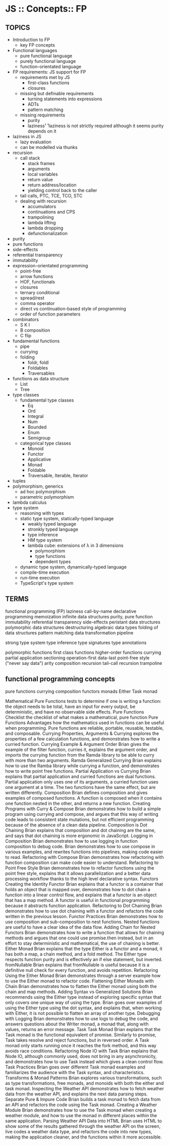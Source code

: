 # JS :: Concepts:: FP

## TOPICS

- Introduction to FP
  - key FP concepts
- Functional languages
  - pure functional language
  - purely functional language
  - function-orientated language
- FP requirements: JS support for FP
  - requirements met by JS
    - first-class functions
    - closures
  - missing but definable requirements
    - turning statements into expressions
    - ADTs
    - pattern matching
  - missing requirements
    - purity
    - laziness¹
      ¹laziness is not strictly required although it seems purity depends on it
- laziness in JS
  - lazy evaluation
  - can be modelled via thunks
- recursion
  - call stack
    - stack frames
    - arguments
    - local variables
    - return value
    - return address/location
    - yielding control back to the caller
  - tail calls, PTC, TCE, TCO, STC
  - dealing with recursion
    - accumulators
    - continuations and CPS
    - trampolining
    - lambda lifting
    - lambda dropping
    - defunctionalization
- purity
- pure functions
- side-effects
- referential transparency
- immutability
- expression-orientated programming
  - point-free
  - arrow functions
  - HOF, functionals
  - closures
  - ternary conditional
  - spread/rest
  - comma operator
  - direct vs continuation-based style of programming
  - order of function parameters
- combinators
  - S K I
  - B composition
  - C flip
- fundamental functions
  - pipe
  - currying
  - folding
    - foldr, foldl
    - Foldables
    - Traversables
- functions as data structure
  - List
  - Tree
- type classes
  - fundamental type classes
    - Eq
    - Ord
    - Integral
    - Num
    - Bounded
    - Enum
    - Semigroup
  - categorical type classes
    - Monoid
    - Functor
    - Applicative
    - Monad
    - Foldable
    - Traversable, Iterable, Iterator
- tuples
- polymorphism, generics
  - ad hoc polymorphism
  - parametric polymorphism
- lambda calculus
- type system
  - reasoning with types
  - static type system, statically-typed language
    - weakly typed language
    - stronkly typed language
    - type inference
    - HM type system
    - lambda cube: extensions of λ in 3 dimensions
      - polymorphism
      - type functions
      - dependent types
  - dynamic type system, dynamically-typed language
  - compile-time execution
  - run-time execution
  - TypeScript's type system




## TERMS

functional programming (FP)
laziness
call-by-name
declarative programming
memoization
infinite data structures
purity, pure function
immutability
referential transparency
side-effects
peristant data structures
polymorphic data structures
destructuring
algebraic data types
folding of data structures
pattern matching
data transformation pipeline

strong type system
type inference
type signatures
type annotations

polymorphic functions
first class functions
higher-order functions
currying
partial application
sectioning
operation-first data-last
point-free style ("never say data")
arity
composition
recursion
tail-call recursion
trampoline



## functional programming concepts

pure functions
currying
composition
functors
monads
Either
Task monad

Mathematical Pure Functions
  tests to determine if one is writing a function: the object needs to be total, have an input for every output, be deterministic, and have no observable side effects.
Pure Functions Checklist
  the checklist of what makes a mathematical, pure function
Pure Functions Advantages
  how the mathematics used in functions can be useful when programming. Pure functions are reliable, portable, reusable, testable, and composable.
Currying
  Properties, Arguments & Currying
  explores the properties of a few calculation functions, and demonstrates how to write a curried function.
Currying Example & Argument Order
  Brian gives the example of the filter function, curries it, explains the argument order, and imports the currying function from the Ramda library to be able to curry with more than two arguments.
Ramda Generalized Currying
  Brian explains how to use the Ramba library while currying a function, and demonstrates how to write point free functions.
Partial Application vs Currying
  Brian explains that partial application and curried functions are dual functions. Partial application only uses one of its arguments, a curried function uses one argument at a time. The two functions have the same effect, but are written differently.
Composition
  Brian defines composition and gives examples of composed functions. A function is composed when it contains one function nested in the other, and returns a new function.
Creating Programs with Curry & Compose
  Brian demonstrates how to build a simple program using currying and compose, and argues that this way of writing code leads to consistent state mutations, but not efficient programming because of the absence of a clean data pipeline.
Composition is Dot Chaining
  Brian explains that composition and dot chaining are the same, and says that dot chaining is more ergonomic in JavaScript.
Logging in Composition
  Brian demonstrates how to use logging in function composition to debug code. Brian demonstrates how to use compose in various examples, and rewrites functions into pipelines, making code easier to read.
Refactoring with Compose
  Brian demonstrates how refactoring with function composition can make code easier to understand.
Refactoring to Point Free Style
  Brian demonstrates how to refactor functions using the point free style, explains that it allows parallelization and a better data processing workflow thanks to the high level declarative syntax.
Functors
Creating the Identity Functor
  Brian explains that a functor is a container that holds an object that is mapped over, demonstrates how to dot chain a function into a linear control flow, and explains that a functor is an object that has a map method. A functor is useful in functional programming because it abstracts function application.
Refactoring to Dot Chaining
  Brian demonstrates how to use dot chaining with a functor and refactors the code written in the previous lesson.
Functor Practices
  Brian demonstrates how to use composition and sub-composition to nest functions. Nested functions are useful to have a clear idea of the data flow.
Adding Chain for Nested Functors
  Brian demonstrates how to write a function that allows for chaining methods and argues that one could use promise.then instead, but in an effort to stay deterministic and mathematical, the use of chaining is better.
Either Monad
  Brian explains that the type Either is a functor and a monad, it has both a map, a chain method, and a fold method. The Either type respects function purity and is effectively an if else statement, but inverted.
fromNullable
  Brian explains that fromNullable is useful because it is a definitive null check for every function, and avoids repetition.
Refactoring Using the Either Monad
  Brian demonstrates through a server example how to use the Either monad to refactor code.
Flattening Either Monads with Chain
  Brian demonstrates how to flatten the Either monad using both the chain and map methods.
Adding Syntax vs Generalized Solutions
  Brian recommends using the Either type instead of exploring specific syntax that only covers one unique way of using the type.
  Brian goes over examples of using the Either type using the dot syntax, and explains that, when working with Either, it is not possible to flatten an array of another type.
Debugging with Logging
  Brian demonstrates how to use logs to debug the code, and answers questions about the Writer monad, a monad that, along with values, returns an error message.
Task
Task Monad
  Brian explains that the Task monad is the functional equivalent of promise. Similarly to promise, Task takes resolve and reject functions, but in reversed order. A Task monad only starts running once it reaches the fork method, and this way avoids race conditions.
Refactoring Node IO with Task
  Brian explains that Node IO, although commonly used, does not bring in any asynchronicity, and demonstrates how to use Task instead which gives a clean control flow.
Task Practices
  Brian goes over different Task monad examples and familiarizes the audience with the Task syntax, and characteristics.
Transforms & Monad Patterns
  Brian explores various transformations, such as type transformations, free monads, and monoids with both the either and task monad.
Inspecting the Weather API
  demonstrates how to fetch weather data from the weather API, and explains the next data parsing steps.
Separate Pure & Impure Code
  Brian builds a task monad to fetch data from an API and refactors the code using the Task monad.
Creating a Weather Module
  Brian demonstrates how to use the Task monad when creating a weather module, and how to use the monad in different places within the same application.
Parsing Weather API Data into HTML
  Brian uses HTML to show some of the results gathered through the weather API on the screen, live codes a weather data type, and refactors the code into new types, making the application cleaner, and the functions within it more accessible.
